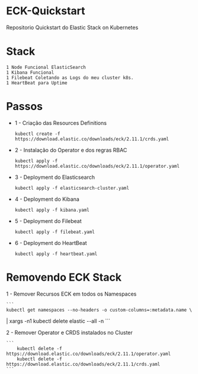 # ECK-Quickstart
Repositorio Quickstart do Elastic Stack on Kubernetes


# Stack
    1 Node Funcional ElasticSearch
    1 Kibana Funcional
    1 Filebeat Coletando as Logs do meu cluster k8s.
    1 HeartBeat para Uptime

# Passos

- 1 - Criação das Resources Definitions

    ```
    kubectl create -f https://download.elastic.co/downloads/eck/2.11.1/crds.yaml

    ```

- 2 - Instalação do Operator e dos regras RBAC

    ```
    kubectl apply -f https://download.elastic.co/downloads/eck/2.11.1/operator.yaml

    ```

- 3 - Deployment do Elasticsearch

    ```
    kubectl apply -f elasticsearch-cluster.yaml
    ```

- 4 - Deployment do Kibana

    ```
    kubectl apply -f kibana.yaml
    ```


- 5 - Deployment do Filebeat

    ```
    kubectl apply -f filebeat.yaml
    ```

- 6 - Deployment do HeartBeat

    ```
    kubectl apply -f heartbeat.yaml
    ```


# Removendo ECK Stack

1 - Remover Recursos ECK em todos os Namespaces

    ```
    kubectl get namespaces --no-headers -o custom-columns=:metadata.name \
  | xargs -n1 kubectl delete elastic --all -n
    ```


2 - Remover Operator e CRDS instalados no Cluster

    ```
        kubectl delete -f https://download.elastic.co/downloads/eck/2.11.1/operator.yaml
        kubectl delete -f https://download.elastic.co/downloads/eck/2.11.1/crds.yaml
    ```
